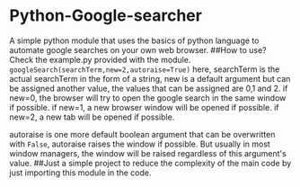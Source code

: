 # Python-Google-searcher
A simple python module that uses the basics of python language to automate google searches on your own web browser.
##How to use?
Check the example.py provided with the module.
`googleSearch(searchTerm,new=2,autoraise=True)`
here, searchTerm is the actual searchTerm in the form of a string, new is a default argument but can be assigned another value, the values that can be assigned are 0,1 and 2.
if new=0, the browser will try to open the google search in the same window if possible.
if new=1, a new browser window will be opened if possible.
if new=2, a new tab will be opened if possible.

autoraise is one more default boolean argument that can be overwritten with `False`, autoraise raises the window if possible. But usually in most window managers, the window will be raised regardless of this argument's value.
##Just a simple project to reduce the complexity of the main code by just importing this module in the code.
